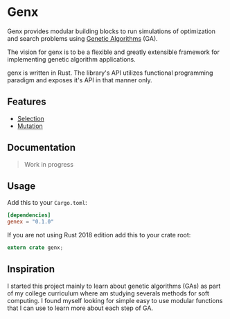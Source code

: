# Genx

Genx provides modular building blocks to run simulations of optimization and search problems using [Genetic Algorithms](https://en.wikipedia.org/wiki/Genetic_algorithm) (GA).

The vision for genx is to be a flexible and greatly extensible framework for implementing genetic algorithm applications.

genx is written in Rust. The library's API utilizes functional programming paradigm and exposes it's API in that manner only.
## Features

- [Selection](./src/selection)
- [Mutation](./src/mutation)

## Documentation

>Work in progress

## Usage

Add this to your `Cargo.toml`:

```toml
[dependencies]
genex = "0.1.0"
```

If you are not using Rust 2018 edition add this to your crate root:

```rust
extern crate genx;
```

## Inspiration

I started this project mainly to learn about genetic algorithms (GAs) as part of my college curriculum where am studying severals methods for soft computing. I found myself looking for simple easy to use modular functions that I can use to learn more about each step of GA.

